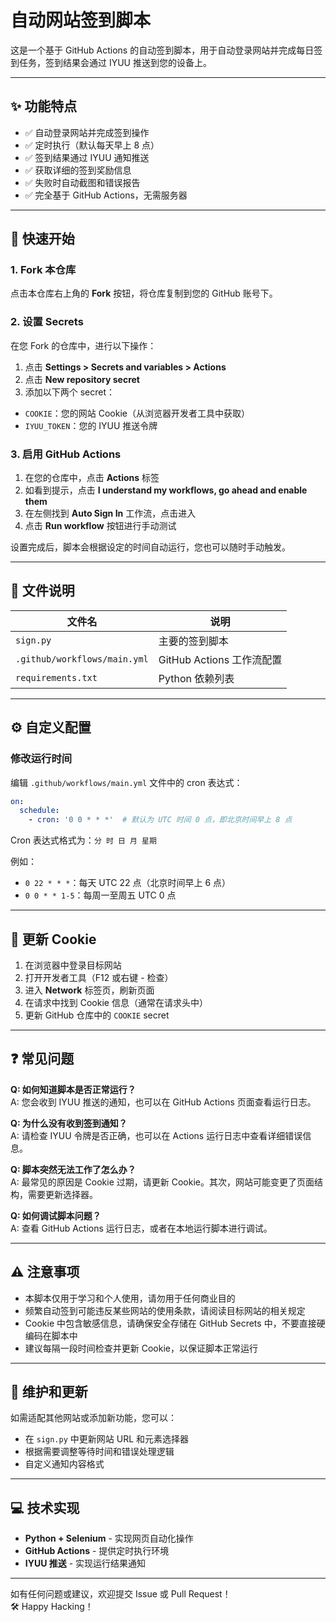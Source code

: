 # 自动网站签到脚本

这是一个基于 GitHub Actions 的自动签到脚本，用于自动登录网站并完成每日签到任务，签到结果会通过 IYUU 推送到您的设备上。

---

## ✨ 功能特点

- ✅ 自动登录网站并完成签到操作  
- ✅ 定时执行（默认每天早上 8 点）  
- ✅ 签到结果通过 IYUU 通知推送  
- ✅ 获取详细的签到奖励信息  
- ✅ 失败时自动截图和错误报告  
- ✅ 完全基于 GitHub Actions，无需服务器  

---

## 🚀 快速开始

### 1. Fork 本仓库

点击本仓库右上角的 **Fork** 按钮，将仓库复制到您的 GitHub 账号下。

### 2. 设置 Secrets

在您 Fork 的仓库中，进行以下操作：

1. 点击 **Settings > Secrets and variables > Actions**
2. 点击 **New repository secret**
3. 添加以下两个 secret：

- `COOKIE`：您的网站 Cookie（从浏览器开发者工具中获取）
- `IYUU_TOKEN`：您的 IYUU 推送令牌

### 3. 启用 GitHub Actions

1. 在您的仓库中，点击 **Actions** 标签  
2. 如看到提示，点击 **I understand my workflows, go ahead and enable them**  
3. 在左侧找到 **Auto Sign In** 工作流，点击进入  
4. 点击 **Run workflow** 按钮进行手动测试  

设置完成后，脚本会根据设定的时间自动运行，您也可以随时手动触发。

---

## 📁 文件说明

| 文件名                          | 说明                            |
|-------------------------------|---------------------------------|
| `sign.py`                     | 主要的签到脚本                  |
| `.github/workflows/main.yml`  | GitHub Actions 工作流配置       |
| `requirements.txt`            | Python 依赖列表                  |

---

## ⚙️ 自定义配置

### 修改运行时间

编辑 `.github/workflows/main.yml` 文件中的 cron 表达式：

```yaml
on:
  schedule:
    - cron: '0 0 * * *'  # 默认为 UTC 时间 0 点，即北京时间早上 8 点
```

Cron 表达式格式为：`分 时 日 月 星期`

例如：

- `0 22 * * *`：每天 UTC 22 点（北京时间早上 6 点）
- `0 0 * * 1-5`：每周一至周五 UTC 0 点

---

## 🔄 更新 Cookie

1. 在浏览器中登录目标网站  
2. 打开开发者工具（F12 或右键 - 检查）  
3. 进入 **Network** 标签页，刷新页面  
4. 在请求中找到 Cookie 信息（通常在请求头中）  
5. 更新 GitHub 仓库中的 `COOKIE` secret  

---

## ❓ 常见问题

**Q: 如何知道脚本是否正常运行？**  
A: 您会收到 IYUU 推送的通知，也可以在 GitHub Actions 页面查看运行日志。

**Q: 为什么没有收到签到通知？**  
A: 请检查 IYUU 令牌是否正确，也可以在 Actions 运行日志中查看详细错误信息。

**Q: 脚本突然无法工作了怎么办？**  
A: 最常见的原因是 Cookie 过期，请更新 Cookie。其次，网站可能变更了页面结构，需要更新选择器。

**Q: 如何调试脚本问题？**  
A: 查看 GitHub Actions 运行日志，或者在本地运行脚本进行调试。

---

## ⚠️ 注意事项

- 本脚本仅用于学习和个人使用，请勿用于任何商业目的  
- 频繁自动签到可能违反某些网站的使用条款，请阅读目标网站的相关规定  
- Cookie 中包含敏感信息，请确保安全存储在 GitHub Secrets 中，不要直接硬编码在脚本中  
- 建议每隔一段时间检查并更新 Cookie，以保证脚本正常运行  

---

## 🔧 维护和更新

如需适配其他网站或添加新功能，您可以：

- 在 `sign.py` 中更新网站 URL 和元素选择器  
- 根据需要调整等待时间和错误处理逻辑  
- 自定义通知内容格式  

---

## 💻 技术实现

- **Python + Selenium** - 实现网页自动化操作  
- **GitHub Actions** - 提供定时执行环境  
- **IYUU 推送** - 实现运行结果通知  

---

如有任何问题或建议，欢迎提交 Issue 或 Pull Request！  
🛠️ Happy Hacking！
